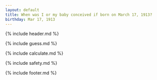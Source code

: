 ```yaml
---
layout: default
title: When was I or my baby conceived if born on March 17, 1913?
birthday: Mar 17, 1913
---
```


{% include header.md %}

{% include guess.md %}

{% include calculate.md %}

{% include safety.md %}

{% include footer.md %}



